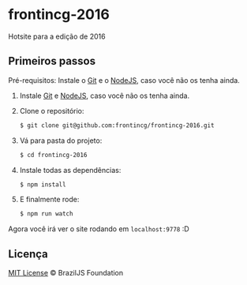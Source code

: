 # frontincg-2016
Hotsite para a edição de 2016

## Primeiros passos

Pré-requisitos: Instale o [Git](http://git-scm.com/downloads) e o [NodeJS](http://nodejs.org/download/), caso você não os tenha ainda.

1. Instale [Git](http://git-scm.com/downloads) e [NodeJS](http://nodejs.org/download/), caso você não os tenha ainda.

2. Clone o repositório:

    ```sh
    $ git clone git@github.com:frontincg/frontincg-2016.git
    ```
3. Vá para pasta do projeto:

    ```sh
    $ cd frontincg-2016
    ```

4. Instale todas as dependências:

    ```sh
    $ npm install
    ```

5. E finalmente rode:

    ```sh
    $ npm run watch
    ```

Agora você irá ver o site rodando em `localhost:9778` :D

## Licença

[MIT License](http://braziljs.mit-license.org/) © BrazilJS Foundation
